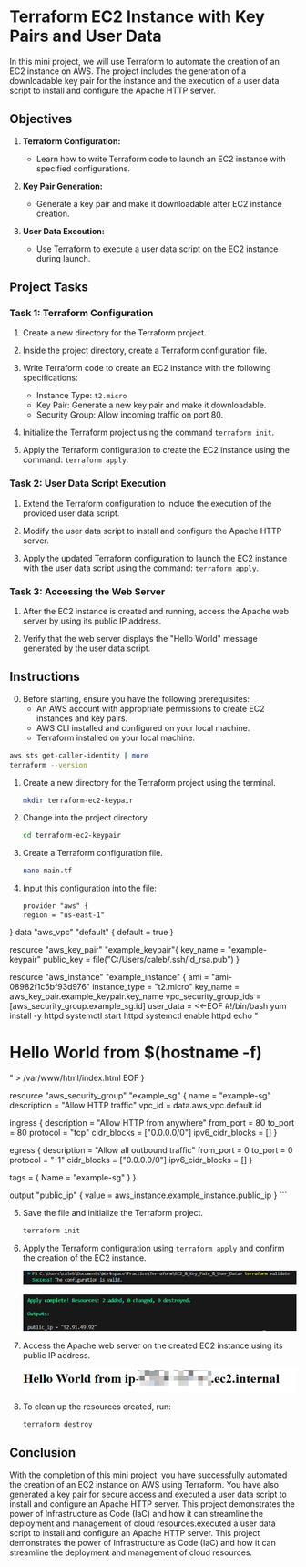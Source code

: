 # Terraform EC2 Instance with Key Pairs and User Data

In this mini project, we will use Terraform to automate the creation of an EC2 instance on AWS. The project includes the generation of a downloadable key pair for the instance and the execution of a user data script to install and configure the Apache HTTP server.

## Objectives

1. **Terraform Configuration:**
    - Learn how to write Terraform code to launch an EC2 instance with specified configurations.

2. **Key Pair Generation:**
    - Generate a key pair and make it downloadable after EC2 instance creation.

3. **User Data Execution:**
    - Use Terraform to execute a user data script on the EC2 instance during launch.

## Project Tasks

### Task 1: Terraform Configuration

1. Create a new directory for the Terraform project.

2. Inside the project directory, create a Terraform configuration file.

3. Write Terraform code to create an EC2 instance with the following specifications:
    - Instance Type: `t2.micro`
    - Key Pair: Generate a new key pair and make it downloadable.
    - Security Group: Allow incoming traffic on port 80.

4. Initialize the Terraform project using the command `terraform init`.

5. Apply the Terraform configuration to create the EC2 instance using the command: `terraform apply`.

### Task 2: User Data Script Execution

1. Extend the Terraform configuration to include the execution of the provided user data script.

2. Modify the user data script to install and configure the Apache HTTP server.

3. Apply the updated Terraform configuration to launch the EC2 instance with the user data script using the command: `terraform apply`.

### Task 3: Accessing the Web Server

1. After the EC2 instance is created and running, access the Apache web server by using its public IP address.

2. Verify that the web server displays the "Hello World" message generated by the user data script.

## Instructions
0. Before starting, ensure you have the following prerequisites:
    - An AWS account with appropriate permissions to create EC2 instances and key pairs.
    - AWS CLI installed and configured on your local machine.
    - Terraform installed on your local machine.
     
``` bash
aws sts get-caller-identity | more
terraform --version
```

1. Create a new directory for the Terraform project using the terminal.

    ```bash
    mkdir terraform-ec2-keypair
    ```

2. Change into the project directory.

    ```bash
    cd terraform-ec2-keypair
    ```

3. Create a Terraform configuration file.

    ```bash
    nano main.tf
    ```

4. Input this configuration into the file:

    ```hcl
    provider "aws" {
    region = "us-east-1"
}
data "aws_vpc" "default" {
  default = true
}


resource "aws_key_pair" "example_keypair"{
    key_name = "example-keypair"
    public_key = file("C:/Users/caleb/.ssh/id_rsa.pub")
}

resource "aws_instance" "example_instance" {
    ami = "ami-08982f1c5bf93d976"
    instance_type = "t2.micro"
    key_name = aws_key_pair.example_keypair.key_name
    vpc_security_group_ids = [aws_security_group.example_sg.id]
    user_data = <<-EOF
        #!/bin/bash
        yum install -y httpd
        systemctl start httpd
        systemctl enable httpd
        echo "<h1> Hello World from $(hostname -f)</h1>" > /var/www/html/index.html
        EOF
}

resource "aws_security_group" "example_sg" {
  name        = "example-sg"
  description = "Allow HTTP traffic"
  vpc_id      = data.aws_vpc.default.id

  ingress {
    description      = "Allow HTTP from anywhere"
    from_port        = 80
    to_port          = 80
    protocol         = "tcp"
    cidr_blocks      = ["0.0.0.0/0"]
    ipv6_cidr_blocks = []
  }

  egress {
    description      = "Allow all outbound traffic"
    from_port        = 0
    to_port          = 0
    protocol         = "-1"
    cidr_blocks      = ["0.0.0.0/0"]
    ipv6_cidr_blocks = []
  }

  tags = {
    Name = "example-sg"
  }
}

output "public_ip" {
  value = aws_instance.example_instance.public_ip
}
    ```

5. Save the file and initialize the Terraform project.

    ```bash
    terraform init
    ```

6. Apply the Terraform configuration using `terraform apply` and confirm the creation of the EC2 instance.

    ![validate](img/validate.png)

    ![apply](img/apply.png)

7. Access the Apache web server on the created EC2 instance using its public IP address.

    ![site](img/site.png)

8. To clean up the resources created, run:

    ```bash
    terraform destroy
    ```
## Conclusion

With the completion of this mini project, you have successfully automated the creation of an EC2 instance on AWS using Terraform. You have also generated a key pair for secure access and executed a user data script to install and configure an Apache HTTP server. This project demonstrates the power of Infrastructure as Code (IaC) and how it can streamline the deployment and management of cloud resources.executed a user data script to install and configure an Apache HTTP server. This project demonstrates the power of Infrastructure as Code (IaC) and how it can streamline the deployment and management of cloud resources.
